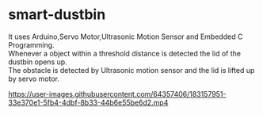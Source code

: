 # smart-dustbin
It uses Arduino,Servo Motor,Ultrasonic Motion Sensor and Embedded C Programming.
<br>
Whenever a object within a threshold distance is detected the lid of the dustbin opens up.
<br>
The obstacle is detected by Ultrasonic motion sensor and the lid is lifted up by servo motor.



https://user-images.githubusercontent.com/64357406/183157951-33e370e1-5fb4-4dbf-8b33-44b6e55be6d2.mp4

